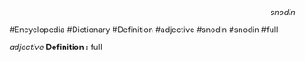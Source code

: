 
<div align="right"><i>snodin</i></div>

#Encyclopedia #Dictionary #Definition #adjective #snodin #snodin #full

*adjective*
**Definition :** full